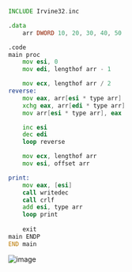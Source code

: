 ```asm
INCLUDE Irvine32.inc

.data
    arr DWORD 10, 20, 30, 40, 50

.code
main proc
	mov esi, 0
	mov edi, lengthof arr - 1

	mov ecx, lengthof arr / 2
reverse:
	mov eax, arr[esi * type arr]
	xchg eax, arr[edi * type arr]
	mov arr[esi * type arr], eax

	inc esi
	dec edi
	loop reverse

	mov ecx, lengthof arr
	mov esi, offset arr

print:
	mov eax, [esi]
	call writedec
	call crlf
	add esi, type arr
	loop print
    
    exit
main ENDP
END main
```
![image](https://github.com/user-attachments/assets/0874be64-c75b-4769-94ef-c6d7f5a08e03)
